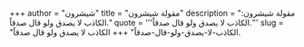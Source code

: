 +++
author = "شيشرون"
title = "مقولة شيشرون"
description = "مقولة شيشرون: الكاذب لا يصدق ولو قال صدقاً."
quote = '''الكاذب لا يصدق ولو قال صدقاً.''' 
slug = "الكاذب-لا-يصدق-ولو-قال-صدقاً"
+++
الكاذب لا يصدق ولو قال صدقاً.
